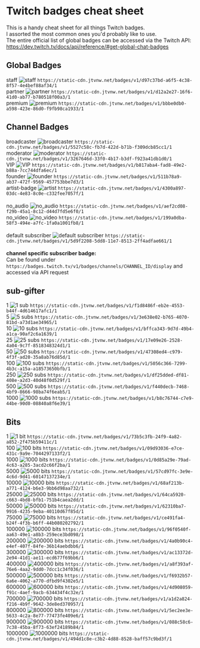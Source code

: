 # Twitch badges cheat sheet

This is a handy cheat sheet for all things Twitch badges.<br>
I assorted the most common ones you'd probably like to use.<br>
The entire official list of global badges can be accessed via the Twitch API: https://dev.twitch.tv/docs/api/reference/#get-global-chat-badges

## Global Badges
staff ![staff](https://static-cdn.jtvnw.net/badges/v1/d97c37bd-a6f5-4c38-8f57-4e4bef88af34/1) `https://static-cdn.jtvnw.net/badges/v1/d97c37bd-a6f5-4c38-8f57-4e4bef88af34/1` <br>
partner ![partner](https://static-cdn.jtvnw.net/badges/v1/d12a2e27-16f6-41d0-ab77-b780518f00a3/1) `https://static-cdn.jtvnw.net/badges/v1/d12a2e27-16f6-41d0-ab77-b780518f00a3/1` <br>
premium  ![premium](https://static-cdn.jtvnw.net/badges/v1/bbbe0db0-a598-423e-86d0-f9fb98ca1933/1) `https://static-cdn.jtvnw.net/badges/v1/bbbe0db0-a598-423e-86d0-f9fb98ca1933/1`

## Channel Badges
broadcaster  ![broadcaster](https://static-cdn.jtvnw.net/badges/v1/5527c58c-fb7d-422d-b71b-f309dcb85cc1/1) `https://static-cdn.jtvnw.net/badges/v1/5527c58c-fb7d-422d-b71b-f309dcb85cc1/1` <br>
moderator  ![moderator](https://static-cdn.jtvnw.net/badges/v1/3267646d-33f0-4b17-b3df-f923a41db1d0/1) `https://static-cdn.jtvnw.net/badges/v1/3267646d-33f0-4b17-b3df-f923a41db1d0/1` <br>
VIP  ![VIP](https://static-cdn.jtvnw.net/badges/v1/b817aba4-fad8-49e2-b88a-7cc744dfa6ec/1) `https://static-cdn.jtvnw.net/badges/v1/b817aba4-fad8-49e2-b88a-7cc744dfa6ec/1`<br>
founder  ![founder](https://static-cdn.jtvnw.net/badges/v1/511b78a9-ab37-472f-9569-457753bbe7d3/1) `https://static-cdn.jtvnw.net/badges/v1/511b78a9-ab37-472f-9569-457753bbe7d3/1`<br>
artist-badge  ![artist](https://static-cdn.jtvnw.net/badges/v1/4300a897-03dc-4e83-8c0e-c332fee7057f/1) `https://static-cdn.jtvnw.net/badges/v1/4300a897-03dc-4e83-8c0e-c332fee7057f/1`<br>
<br>
no_audio  ![no_audio](https://static-cdn.jtvnw.net/badges/v1/aef2cd08-f29b-45a1-8c12-d44d7fd5e6f0/1) `https://static-cdn.jtvnw.net/badges/v1/aef2cd08-f29b-45a1-8c12-d44d7fd5e6f0/1`<br>
no_video  ![no_video](https://static-cdn.jtvnw.net/badges/v1/199a0dba-58f3-494e-a7fc-1fa0a1001fb8/1) `https://static-cdn.jtvnw.net/badges/v1/199a0dba-58f3-494e-a7fc-1fa0a1001fb8/1`<br>
<br>
default subscriber  ![default subscriber](https://static-cdn.jtvnw.net/badges/v1/5d9f2208-5dd8-11e7-8513-2ff4adfae661/1) `https://static-cdn.jtvnw.net/badges/v1/5d9f2208-5dd8-11e7-8513-2ff4adfae661/1`<br>
<br>
**channel specific subscriber badge:**<br>
Can be found under `https://badges.twitch.tv/v1/badges/channels/CHANNEL_ID/display` and accessed via API request

## sub-gifter
1  ![1 sub](https://static-cdn.jtvnw.net/badges/v1/f1d8486f-eb2e-4553-b44f-4d614617afc1/1) `https://static-cdn.jtvnw.net/badges/v1/f1d8486f-eb2e-4553-b44f-4d614617afc1/1`<br>
5  ![5 subs](https://static-cdn.jtvnw.net/badges/v1/3e638e02-b765-4070-81bd-a73d1ae34965/1) `https://static-cdn.jtvnw.net/badges/v1/3e638e02-b765-4070-81bd-a73d1ae34965/1`<br>
10  ![10 subs](https://static-cdn.jtvnw.net/badges/v1/bffca343-9d7d-49b4-a1ca-90af2c6a1639/1) `https://static-cdn.jtvnw.net/badges/v1/bffca343-9d7d-49b4-a1ca-90af2c6a1639/1`<br>
25  ![25 subs](https://static-cdn.jtvnw.net/badges/v1/17e09e26-2528-4a04-9c7f-8518348324d1/1) `https://static-cdn.jtvnw.net/badges/v1/17e09e26-2528-4a04-9c7f-8518348324d1/1`<br>
50  ![50 subs](https://static-cdn.jtvnw.net/badges/v1/47308ed4-c979-4f3f-ad20-35a8ab76d85d/1) `https://static-cdn.jtvnw.net/badges/v1/47308ed4-c979-4f3f-ad20-35a8ab76d85d/1`<br>
100  ![100 subs](https://static-cdn.jtvnw.net/badges/v1/5056c366-7299-4b3c-a15a-a18573650bfb/1) `https://static-cdn.jtvnw.net/badges/v1/5056c366-7299-4b3c-a15a-a18573650bfb/1`<br>
250  ![250 subs](https://static-cdn.jtvnw.net/badges/v1/df25dded-df81-408e-a2d3-40d48f0d529f/1) `https://static-cdn.jtvnw.net/badges/v1/df25dded-df81-408e-a2d3-40d48f0d529f/1`<br>
500  ![500 subs](https://static-cdn.jtvnw.net/badges/v1/f440decb-7468-4bf9-8666-98ba74f6eab5/1) `https://static-cdn.jtvnw.net/badges/v1/f440decb-7468-4bf9-8666-98ba74f6eab5/1`<br>
1000  ![1000 subs](https://static-cdn.jtvnw.net/badges/v1/b8c76744-c7e9-44be-90d0-08840a8f6e39/1) `https://static-cdn.jtvnw.net/badges/v1/b8c76744-c7e9-44be-90d0-08840a8f6e39/1`

## Bits
1  ![1 bit](https://static-cdn.jtvnw.net/badges/v1/73b5c3fb-24f9-4a82-a852-2f475b59411c/1) `https://static-cdn.jtvnw.net/badges/v1/73b5c3fb-24f9-4a82-a852-2f475b59411c/1`<br>
100  ![100 bits](https://static-cdn.jtvnw.net/badges/v1/09d93036-e7ce-431c-9a9e-7044297133f2/1) `https://static-cdn.jtvnw.net/badges/v1/09d93036-e7ce-431c-9a9e-7044297133f2/1`<br>
1000  ![1000 bits](https://static-cdn.jtvnw.net/badges/v1/0d85a29e-79ad-4c63-a285-3acd2c66f2ba/1) `https://static-cdn.jtvnw.net/badges/v1/0d85a29e-79ad-4c63-a285-3acd2c66f2ba/1`<br>
5000  ![5000 bits](https://static-cdn.jtvnw.net/badges/v1/57cd97fc-3e9e-4c6d-9d41-60147137234e/1) `https://static-cdn.jtvnw.net/badges/v1/57cd97fc-3e9e-4c6d-9d41-60147137234e/1`<br>
10000  ![10000 bits](https://static-cdn.jtvnw.net/badges/v1/68af213b-a771-4124-b6e3-9bb6d98aa732/1) `https://static-cdn.jtvnw.net/badges/v1/68af213b-a771-4124-b6e3-9bb6d98aa732/1`<br>
25000  ![25000 bits](https://static-cdn.jtvnw.net/badges/v1/64ca5920-c663-4bd8-bfb1-751b4caea2dd/1) `https://static-cdn.jtvnw.net/badges/v1/64ca5920-c663-4bd8-bfb1-751b4caea2dd/1`<br>
50000  ![50000 bits](https://static-cdn.jtvnw.net/badges/v1/62310ba7-9916-4235-9eba-40110d67f85d/1) `https://static-cdn.jtvnw.net/badges/v1/62310ba7-9916-4235-9eba-40110d67f85d/1`<br>
75000  ![75000 bits](https://static-cdn.jtvnw.net/badges/v1/ce491fa4-b24f-4f3b-b6ff-44b080202792/1) `https://static-cdn.jtvnw.net/badges/v1/ce491fa4-b24f-4f3b-b6ff-44b080202792/1`<br>
100000  ![100000 bits](https://static-cdn.jtvnw.net/badges/v1/96f0540f-aa63-49e1-a8b3-259ece3bd098/1) `https://static-cdn.jtvnw.net/badges/v1/96f0540f-aa63-49e1-a8b3-259ece3bd098/1`<br>
200000  ![200000 bits](https://static-cdn.jtvnw.net/badges/v1/4a0b90c4-e4ef-407f-84fe-36b14aebdbb6/1) `https://static-cdn.jtvnw.net/badges/v1/4a0b90c4-e4ef-407f-84fe-36b14aebdbb6/1`<br>
300000  ![300000 bits](https://static-cdn.jtvnw.net/badges/v1/ac13372d-2e94-41d1-ae11-ecd677f69bb6/1) `https://static-cdn.jtvnw.net/badges/v1/ac13372d-2e94-41d1-ae11-ecd677f69bb6/1`<br>
400000  ![400000 bits](https://static-cdn.jtvnw.net/badges/v1/a8f393af-76e6-4aa2-9dd0-7dcc1c34f036/1) `https://static-cdn.jtvnw.net/badges/v1/a8f393af-76e6-4aa2-9dd0-7dcc1c34f036/1`<br>
500000  ![500000 bits](https://static-cdn.jtvnw.net/badges/v1/f6932b57-6a6e-4062-a770-dfbd9f4302e5/1) `https://static-cdn.jtvnw.net/badges/v1/f6932b57-6a6e-4062-a770-dfbd9f4302e5/1`<br>
600000  ![600000 bits](https://static-cdn.jtvnw.net/badges/v1/4d908059-f91c-4aef-9acb-634434f4c32e/1) `https://static-cdn.jtvnw.net/badges/v1/4d908059-f91c-4aef-9acb-634434f4c32e/1`<br>
700000  ![700000 bits](https://static-cdn.jtvnw.net/badges/v1/a1d2a824-f216-4b9f-9642-3de8ed370957/1) `https://static-cdn.jtvnw.net/badges/v1/a1d2a824-f216-4b9f-9642-3de8ed370957/1`<br>
800000  ![800000 bits](https://static-cdn.jtvnw.net/badges/v1/5ec2ee3e-5633-4c2a-8e77-77473fe409e6/1) `https://static-cdn.jtvnw.net/badges/v1/5ec2ee3e-5633-4c2a-8e77-77473fe409e6/1`<br>
900000  ![900000 bits](https://static-cdn.jtvnw.net/badges/v1/088c58c6-7c38-45ba-8f73-63ef24189b84/1) `https://static-cdn.jtvnw.net/badges/v1/088c58c6-7c38-45ba-8f73-63ef24189b84/1`<br>
1000000  ![1000000 bits](https://static-cdn.jtvnw.net/badges/v1/494d1c8e-c3b2-4d88-8528-baff57c9bd3f/1) `https://static-cdn.jtvnw.net/badges/v1/494d1c8e-c3b2-4d88-8528-baff57c9bd3f/1`<br>
